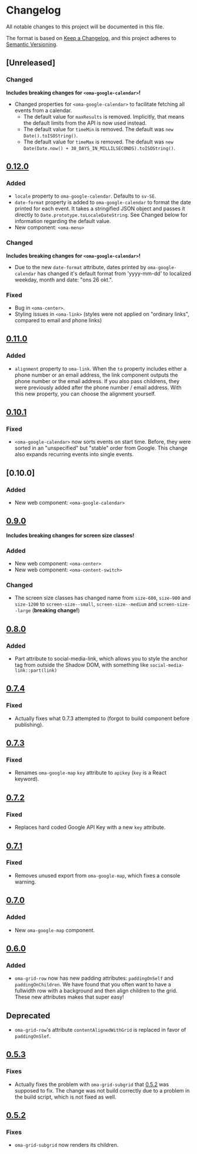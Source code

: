 # Changelog

All notable changes to this project will be documented in this file.

The format is based on [Keep a Changelog](https://keepachangelog.com/en/1.0.0/),
and this project adheres to
[Semantic Versioning](https://semver.org/spec/v2.0.0.html).

## [Unreleased]

### Changed

**Includes breaking changes for `<oma-google-calendar>`!**

- Changed properties for `<oma-google-calendar>` to facilitate fetching all events
  from a calendar.
  * The default value for `maxResults` is removed. Implicitly, that means the
   default limits from the API is now used instead.
  * The default value for `timeMin` is removed. The default was
    `new Date().toISOString()`.
  * The default value for `timeMax` is removed. The default was
   `new Date(Date.now() + 30_DAYS_IN_MILLILSECONDS).toISOString()`.

## [0.12.0]

### Added

- `locale` property to `oma-google-calendar`. Defaults to `sv-SE`.
- `date-format` property is added to `oma-google-calendar` to format the date
  printed for each event. It takes a stringified JSON object and passes it
  directly to `Date.prototype.toLocaleDateString`. See Changed below for
  information regarding the default value.
- New component: `<oma-menu>`

### Changed

**Includes breaking changes for `<oma-google-calendar>`!**

- Due to the new `date-format` attribute, dates printed by `oma-google-calendar`
  has changed it's default format from 'yyyy-mm-dd' to localized weekday, month
  and date: "ons 26 okt.".

### Fixed

- Bug in `<oma-center>`.
- Styling issues in `<oma-link>` (styles were not applied on "ordinary links",
  compared to email and phone links)

## [0.11.0]

### Added

- `alignment` property to `oma-link`. When the `to` property includes either a
  phone number or an email address, the link component outputs the phone number
  or the email address. If you also pass childrens, they were previously added
  after the phone number / email address. With this new property, you can choose
  the alignment yourself.

## [0.10.1]

### Fixed

- `<oma-google-calendar>` now sorts events on start time. Before, they were
  sorted in an "unspecified" but "stable" order from Google. This change also
  expands recurring events into single events.

## [0.10.0]

### Added

- New web component: `<oma-google-calendar>`

## [0.9.0]

**Includes breaking changes for screen size classes!**

### Added

- New web component: `<oma-center>`
- New web component: `<oma-content-switch>`

### Changed

- The screen size classes has changed name from `size-600`, `size-900` and
  `size-1200` to `screen-size--small`, `screen-size--medium` and
  `screen-size--large` (**breaking change!**)

## [0.8.0]

### Added

- Part attribute to social-media-link, which allows you to style the anchor tag
  from outside the Shadow DOM, with something like
  `social-media-link::part(link)`

## [0.7.4]

### Fixed

- Actually fixes what 0.7.3 attempted to (forgot to build component before
  publishing).

## [0.7.3]

### Fixed

- Renames `oma-google-map` `key` attribute to `apikey` (`key` is a React
  keyword).

## [0.7.2]

### Fixed

- Replaces hard coded Google API Key with a new `key` attribute.

## [0.7.1]

### Fixed

- Removes unused export from `oma-google-map`, which fixes a console warning.

## [0.7.0]

### Added

- New `oma-google-map` component.

## [0.6.0]

### Added

- `oma-grid-row` now has new padding attributes: `paddingOnSelf` and
  `paddingOnChildren`. We have found that you often want to have a fullwidth row
  with a background and then align children to the grid. These new attributes
  makes that super easy!

## Deprecated

- `oma-grid-row`'s attribute `contentAlignedWithGrid` is replaced in favor of
  `paddingOnSlef`.

## [0.5.3]

### Fixes

- Actually fixes the problem with `oma-grid-subgrid` that [0.5.2] was supposed
  to fix. The change was not build correctly due to a problem in the build
  script, which is not fixed as well.

## [0.5.2]

### Fixes

- `oma-grid-subgrid` now renders its children.

[0.12.0]: https://github.com/oma-wc/oma/compare/v0.11.0...v0.12.0
[0.11.0]: https://github.com/oma-wc/oma/compare/v0.10.1...v0.11.0
[0.10.1]: https://github.com/oma-wc/oma/compare/v0.10.0...v0.10.1
[0.9.0]: https://github.com/oma-wc/oma/compare/v0.8.0...v0.9.0
[0.8.0]: https://github.com/oma-wc/oma/compare/v0.7.4...v0.8.0
[0.7.4]: https://github.com/oma-wc/oma/compare/v0.7.3...v0.7.4
[0.7.3]: https://github.com/oma-wc/oma/compare/v0.7.2...v0.7.3
[0.7.2]: https://github.com/oma-wc/oma/compare/v0.7.1...v0.7.2
[0.7.1]: https://github.com/oma-wc/oma/compare/v0.7.0...v0.7.1
[0.7.0]: https://github.com/oma-wc/oma/compare/v0.6.0...v0.7.0
[0.6.0]: https://github.com/oma-wc/oma/compare/v0.5.3...v0.6.0
[0.5.3]: https://github.com/oma-wc/oma/compare/v0.5.2...v0.5.3
[0.5.2]: https://github.com/oma-wc/oma/compare/v0.5.1...v0.5.2
